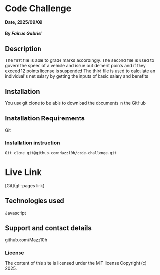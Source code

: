# Code Challenge

#### Date, 2025/09/09

#### By *Fainus Gabriel*

## Description
The first file is able to grade marks accordingly.
The second file is used to govern the speed of a vehicle and issue out demerit points and if they exceed 12 points license is suspended
The third file is used to calculate an individual's net salary by getting the inputs of basic salary and benefits

## Installation
You use git clone to be able to download the documents in the GitHub

## Installation Requirements
Git

### Installation instruction
```
Git clone git@github.com:Mazz10h/code-challenge.git

```

# Live Link
[Git](gh-pages link)

## Technologies used

Javascript

## Support and contact details
github.com/Mazz10h

### License
The content of this site is licensed under the MIT license
Copyright (c) 2025.




















